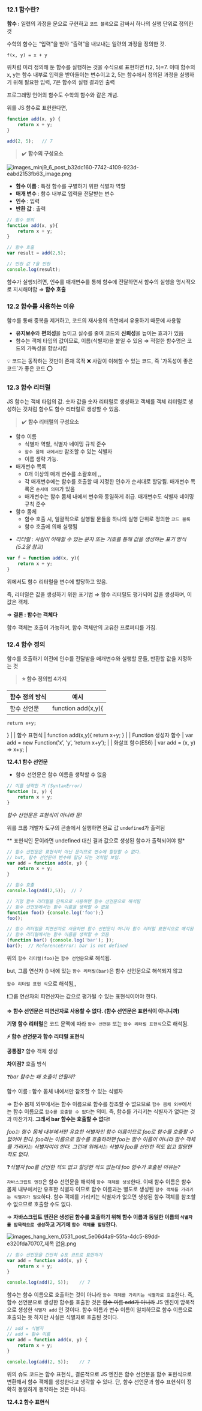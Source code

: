 ### 12.1 함수란?

**함수 :** 일련의 과정을 문으로 구현하고 `코드 블록`으로 감싸서 하나의 실행 단위로 정의한 것

수학의 함수는 “입력”을 받아 “출력”을 내보내는 일련의 과정을 정의한 것.

```
f(x, y) = x + y
```

위처럼 미리 정의해 둔 함수를 실행하는 것을 수식으로 표현하면 f(2, 5)=7. 이때 함수의 x, y는 함수 내부로 입력을 받아들이는 변수이고 2, 5는 함수에서 정의된 과정을 실행하기 위해 필요한 입력, 7은 함수의 실행 결과인 출력

프로그래밍 언어의 함수도 수학의 함수와 같은 개념.

위를 JS 함수로 표현한다면,

```jsx
function add(x, y) {
	return x + y;
}

add(2, 5);   // 7
```

> ✔️ **함수의 구성요소**
> 

![images_minj9_6_post_b32dc160-7742-4109-923d-eabd2153fb63_image.png](https://s3-us-west-2.amazonaws.com/secure.notion-static.com/956e4229-490d-4254-be9d-f0fc1a55a32b/images_minj9_6_post_b32dc160-7742-4109-923d-eabd2153fb63_image.png)

- **함수 이름** : 특정 함수를 구별하기 위한 식별자 역할
- **매개 변수** : 함수 내부로 입력을 전달받는 변수
- **인수** : 입력
- **반환 값** : 출력

```jsx
// 함수 정의
function add(x, y){
	return x + y;
}

// 함수 호출
var result = add(2,5);

// 반환 값 7을 반환
console.log(result);
```

함수가 실행되려면, 인수를 매개변수를 통해 함수에 전달하면서 함수의 실행을 명시적으로 지시해야함 ⇒ **함수 호출**

### 12.2 함수를 사용하는 이유

함수를 통해 중복을 제거하고, 코드의 재사용의 측면에서 유용하기 때문에 사용함

- **유지보수**와 **편의성**을 높이고 실수를 줄여 코드의 **신뢰성**을 높이는 효과가 있음
- 함수는 객체 타입의 값이므로, 이름(식별자)을 붙일 수 있음 ⇒ 적절한 함수명은 코드의 가독성을 향상시킴

<aside>
💡 코드는 동작하는 것만이 존재 목적 ❌
사람이 이해할 수 있는 코드, 즉 `가독성이 좋은 코드`가 좋은 코드 ⭕️

</aside>

### 12.3 함수 리터럴

JS 함수는 객체 타입의 값. 숫자 값을 숫자 리터럴로 생성하고 객체를 객체 리터럴로 생성하는 것처럼 함수도 함수 리터럴로 생성할 수 있음.

> ✔️ **함수 리터럴의 구성요소**
> 
- 함수 이름
    - 식별자 역할, 식별자 네이밍 규칙 준수
    - `함수 몸체 내에서만` 참조할 수 있는 식별자
    - 이름 생략 가능.
- 매개변수 목록
    - 0개 이상의 매개 변수를 소괄호에 ,,
    - 각 매개변수에는 함수를 호출할 때 지정한 인수가 순서대로 할당됨. 매개변수 목록은 `순서에 의미`가 있음
    - 매개변수는 함수 몸체 내에서 변수와 동일하게 취급. 매개변수도 식별자 네이밍 규칙 준수
- 함수 몸체
    - 함수 호출 시, 일괄적으로 실행될 문들을 하나의 실행 단위로 정의한 `코드 블록`
    - 함수 호출에 의해 실행됨

* *리터럴 : 사람이 이해할 수 있는 문자 또는 기호를 통해 값을 생성하는 표기 방식 (5.2절 참고)*

```jsx
var f = function add(x, y){
	return x + y;
}
```

위에서도 함수 리터럴을 변수에 할당하고 있음.

즉, 리터럴은 값을 생성하기 위한 표기법 ⇒ 함수 리터럴도 평가되어 값을 생성하며, 이 값은 객체.

⇒ **결론 : 함수는 객체다**

함수 객체는 호출이 가능하며, 함수 객체만의 고유한 프로퍼티를 가짐.

### 12.4 함수 정의

함수를 호출하기 이전에 인수를 전달받을 매개변수와 실행할 문들, 반환할 값을 지정하는 것

> **⭐️ 함수 정의법 4가지**
> 

| 함수 정의 방식 | 예시 |
| --- | --- |
| 함수 선언문 | function add(x,y){
    return x+y;
} |
| 함수 표현식 | function add(x,y){
    return x+y;
} |
| Function 생성자 함수 | var add = new Function(’x’, ’y’, ‘return x+y’); |
| 화살표 함수(ES6) | var add = (x, y) ⇒ x+y; |

**12.4.1 함수 선언문**

- 함수 선언문은 함수 이름을 생략할 수 없음

```jsx
// 이름 생략한 거 (SyntaxError)
function (x, y) {
	return x + y;
}
```

*함수 선언문은 표현식이 아니라 문!*

위를 크롬 개발자 도구의 콘솔에서 실행하면 완료 값 `undefined`가 출력됨

** 표현식인 문이라면 undefined 대신 결과 값으로 생성된 함수가 출력되어야 함*

```jsx
// 함수 선언문은 표현식이 아닌 문이므로 변수에 할당할 수 없다.
// but, 함수 선언문이 변수에 할당 되는 것처럼 보임.
var add = function add(x, y) {
	return x + y;
}

// 함수 호출
console.log(add(2,5));  // 7
```

 

```jsx
// 기명 함수 리터럴을 단독으로 사용하면 함수 선언문으로 해석됨
// 함수 선언문에서는 함수 이름을 생략할 수 없음
function foo() {console.log('foo');}
foo();

// 함수 리터럴을 피연산자로 사용하면 함수 선언문이 아니라 함수 리터럴 표현식으로 해석됨
// 함수 리터럴에서는 함수 이름을 생략할 수 있음
(function bar() {console.log('bar'); });
bar();  // ReferenceError: bar is not defined
```

위의 `함수 리터럴(foo)`는 `함수 선언문`으로 해석됨.

but, 그룹 연산자 () 내에 있는 `함수 리터럴(bar)`은 함수 선언문으로 해석되지 않고

`함수 리터럴 표현 식`으로 해석됨,,

❗️그룹 연산자의 피연산자는 값으로 평가될 수 있는 표현식이어야 한다.

**⇒ 함수 선언문은 피연산자로 사용할 수 없다. (함수 선언문은 표현식이 아니니까)**

**기명 함수 리터럴**은 코드 문맥에 따라 `함수 선언문` 또는 `함수 리터럴 표현식`으로 해석됨. 

**⚡️ 함수 선언문과 함수 리터럴 표현식**

**공통점?** 함수 객체 생성

**차이점?** 호출 방식

❓*bar 함수는 왜 호출이 안될까?*

함수 이름 :  함수 몸체 내에서만 참조할 수 있는 식별자

⇒ 함수 몸체 외부에서는 함수 이름으로 함수를 참조할 수 없으므로 `함수 몸체 외부`에서는 함수 이름으로 `함수를 호출할 수 없다`는 의미. 즉, 함수를 가리키는 식별자가 없다는 것과 마찬가지. **그래서 bar 함수는 호출할 수 없다!**

*foo는 함수 몸체 내부에서만 유효한 식별자인 함수 이름이므로 foo로 함수를 호출할 수 없어야 한다. foo라는 이름으로 함수를 호출하려면 foo는 함수 이름이 아니라 함수 객체를 가리키는 식별자여야 한다. 그런데 위에서는 식별자 foo를 선언한 적도 없고 할당한 적도 없다.* 

❓*식별자 foo를 선언한 적도 없고 할당한 적도 없는데 foo 함수가 호출된 이유는?*

`자바스크립트 엔진`은 함수 선언문을 해석해 `함수 객체를 생성`한다. 이때 함수 이름은 함수 몸체 내부에서만 유효한 식별자 이므로 함수 이름과는 별도로 생성된 `함수 객체를 가리키는 식별자가 필요`하다. 함수 객체를 가리키는 식별자가 없으면 생성된 함수 객체를 참조할 수 없으므로 호출할 수도 없다.

⇒ **자바스크립트 엔진은 생성된 함수를 호출하기 위해 함수 이름과 동일한 이름의 `식별자를 암묵적으로 생성`하고 거기에 `함수 객체를 할당`한다.**

![images_hang_kem_0531_post_5e06d4a9-55fa-4dc5-89dd-e320fda70707_제목 없음.png](https://s3-us-west-2.amazonaws.com/secure.notion-static.com/32e02d6f-67e0-4d99-ba3e-cabad4820c0a/images_hang_kem_0531_post_5e06d4a9-55fa-4dc5-89dd-e320fda70707_%E1%84%8C%E1%85%A6%E1%84%86%E1%85%A9%E1%86%A8_%E1%84%8B%E1%85%A5%E1%86%B9%E1%84%8B%E1%85%B3%E1%86%B7.png)

```jsx
// 함수 선언문을 간단히 슈도 코드로 표현하기
var add = function add(x, y) {
	return x + y;
}

console.log(add(2, 5));    // 7
```

 

함수는 함수 이름으로 호출하는 것이 아니라 `함수 객체를 가리키는 식별자로 호출`한다. 즉, 함수 선언문으로 생성한 함수를 호출한 것은 ~~함수 이름 add가 아니라~~ JS 엔진이 암묵적으로 생성한 `식별자 add` 인 것이다. 함수 이름과 변수 이름이 일치하므로 함수 이름으로 호출되는 듯 하지만 사실은 식별자로 호출된 것이다.

```jsx
// add = 식별자
// add = 함수 이름
var add = function add(x, y) {
	return x + y;
}

console.log(add(2, 5));    // 7
```

위의 슈도 코드는 함수 표현식,, 결론적으로 JS 엔진은 함수 선언문을 함수 표현식으로 변환해서 함수 객체를 생성한다고 생각할 수 있다. 단, 함수 선언문과 함수 표현식이 정확히 동일하게 동작하는 것은 아니다.

**12.4.2 함수 표현식**
